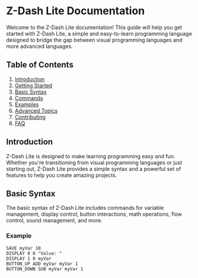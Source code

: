 # Z-Dash Lite Documentation

Welcome to the Z-Dash Lite documentation! This guide will help you get started with Z-Dash Lite, a simple and easy-to-learn programming language designed to bridge the gap between visual programming languages and more advanced languages.

## Table of Contents

1. [Introduction](#introduction)
2. [Getting Started](getting_started.md)
3. [Basic Syntax](#basic-syntax)
4. [Commands](#commands)
5. [Examples](#examples)
6. [Advanced Topics](#advanced-topics)
7. [Contributing](#contributing)
8. [FAQ](#faq)

## Introduction

Z-Dash Lite is designed to make learning programming easy and fun. Whether you're transitioning from visual programming languages or just starting out, Z-Dash Lite provides a simple syntax and a powerful set of features to help you create amazing projects.

## Basic Syntax

The basic syntax of Z-Dash Lite includes commands for variable management, display control, button interactions, math operations, flow control, sound management, and more.

### Example

```zdash
SAVE myVar 10
DISPLAY 0 0 "Value: "
DISPLAY 1 0 myVar
BUTTON_UP ADD myVar myVar 1
BUTTON_DOWN SUB myVar myVar 1
